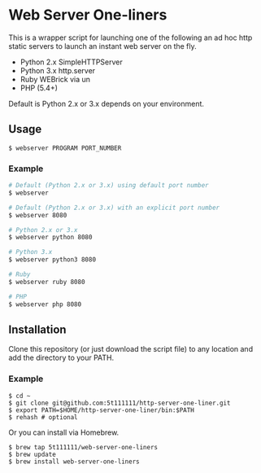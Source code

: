 # Web Server One-liners

This is a wrapper script for launching one of the following an ad hoc http static servers to launch an instant web server on the fly.

- Python 2.x SimpleHTTPServer
- Python 3.x http.server
- Ruby WEBrick via un
- PHP (5.4+)

Default is Python 2.x or 3.x depends on your environment.

## Usage

```text
$ webserver PROGRAM PORT_NUMBER
```

### Example

```bash
# Default (Python 2.x or 3.x) using default port number
$ webserver

# Default (Python 2.x or 3.x) with an explicit port number
$ webserver 8080

# Python 2.x or 3.x
$ webserver python 8080

# Python 3.x
$ webserver python3 8080

# Ruby
$ webserver ruby 8080

# PHP
$ webserver php 8080
```

## Installation

Clone this repository (or just download the script file) to any location and add the directory to your PATH.

### Example

```text
$ cd ~
$ git clone git@github.com:5t111111/http-server-one-liner.git
$ export PATH=$HOME/http-server-one-liner/bin:$PATH
$ rehash # optional
```

Or you can install via Homebrew.

```text
$ brew tap 5t111111/web-server-one-liners
$ brew update
$ brew install web-server-one-liners
```
